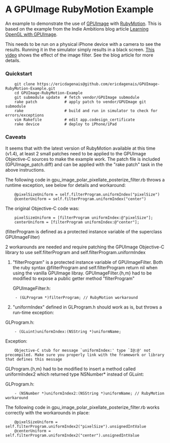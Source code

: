 # A GPUImage RubyMotion Example

An example to demonstrate the use of [GPUImage][GI] with [RubyMotion][RM]. This is based on the example from the Indie Ambitions blog article [Learning OpenGL with GPUImage][IA].

This needs to be run on a physical iPhone device with a camera to see the results. Running it in the simulator simply results in a black screen. [This video][VI] shows the effect of the image filter. See the blog article for more details.

### Quickstart

        git clone https://ericdagenais@github.com/ericdagenais/GPUImage-RubyMotion-Example.git
        cd GPUImage-RubyMotion-Example
        git submodule update  # fetch vendor/GPUImage submodule
        rake patch            # apply patch to vendor/GPUImage git submodule
        rake                  # build and run in simulator to check for errors/exceptions
        vim Rakefile          # edit app.codesign_certificate
        rake device           # deploy to iPhone/iPad

### Caveats

It seems that with the latest version of RubyMotion available at this time (v1.4), at least 2 small patches need to be applied to the GPUImage Objective-C sources to make the example work. The patch file is included (GPUImage_patch.diff) and can be applied with the "rake patch" task in the above instructions.

The following code in gpu_image_polar_pixellate_posterize_filter.rb throws a runtime exception, see below for details and workaround:

        @pixelSizeUniform = self.filterProgram.uniformIndex("pixelSize")
        @centerUniform = self.filterProgram.uniformIndex("center")

The original Objective-C code was:

        pixelSizeUniform = [filterProgram uniformIndex:@"pixelSize"];
        centerUniform = [filterProgram uniformIndex:@"center"];
  
  (filterProgram is defined as a protected instance variable of the superclass GPUImageFilter)

2 workarounds are needed and require patching the GPUImage Objective-C library to use self.filterProgram and self.filterProgram.uniformIndex

1. "filterProgram" is a protected instance variable of GPUImageFilter. Both the ruby syntax @filterProgram and self.filterProgram return nil when using the vanilla GPUImage libray. GPUImageFilter.{h,m} had to be modified to expose a public getter method "filterProgram"

   GPUImageFilter.h:

        - (GLProgram *)filterProgram; // RubyMotion workaround

2. "uniformIndex" defined in GLProgram.h should work as is, but throws a run-time exception:

  GLProgram.h:

        - (GLuint)uniformIndex:(NSString *)uniformName;

  Exception:

        Objective-C stub for message `uniformIndex:' type `I@:@' not precompiled. Make sure you properly link with the framework or library that defines this message
   
  GLProgram.{h,m} had to be modified to insert a method called uniformIndex2 which returned type NSNumber* instead of GLuint:

  GLProgram.h:

        - (NSNumber *)uniformIndex2:(NSString *)uniformName; // RubyMotion workaround

The following code in gpu_image_polar_pixellate_posterize_filter.rb works correctly with the workarounds in place:

        @pixelSizeUniform = self.filterProgram.uniformIndex2("pixelSize").unsignedIntValue
        @centerUniform = self.filterProgram.uniformIndex2("center").unsignedIntValue


[GI]: https://github.com/BradLarson/GPUImage
[RM]: http://www.rubymotion.com/
[IA]: http://indieambitions.com/idevblogaday/learning-opengl-gpuimage/
[VI]: http://www.youtube.com/watch?v=cThYM20wj_M
